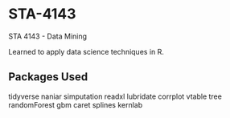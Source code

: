 # STA-4143
STA 4143 - Data Mining 


Learned to apply data science techniques in R.

Packages Used
-------------------
tidyverse
naniar
simputation
readxl
lubridate
corrplot
vtable
tree
randomForest
gbm
caret
splines
kernlab
